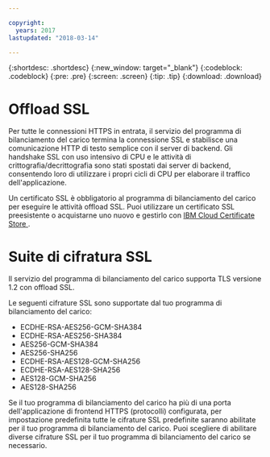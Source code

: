 ```yaml
---

copyright:
  years: 2017
lastupdated: "2018-03-14"

---
```


{:shortdesc: .shortdesc}
{:new_window: target="_blank"}
{:codeblock: .codeblock}
{:pre: .pre}
{:screen: .screen}
{:tip: .tip}
{:download: .download}

# Offload SSL

Per tutte le connessioni HTTPS in entrata, il servizio del programma di bilanciamento del carico termina la connessione SSL e stabilisce una comunicazione HTTP di testo semplice con il server di backend. Gli handshake SSL con uso intensivo di CPU e le attività di crittografia/decrittografia sono stati spostati dai server di backend, consentendo loro di utilizzare i propri cicli di CPU per elaborare il traffico dell'applicazione. 

Un certificato SSL è obbligatorio al programma di bilanciamento del carico per eseguire le attività offload SSL. Puoi utilizzare un certificato SSL preesistente o acquistarne uno nuovo e gestirlo con [IBM Cloud Certificate Store ](https://control.softlayer.com/security/sslcerts). 

# Suite di cifratura SSL 
Il servizio del programma di bilanciamento del carico supporta TLS versione 1.2 con offload SSL. 

Le seguenti cifrature SSL sono supportate dal tuo programma di bilanciamento del carico:

* ECDHE-RSA-AES256-GCM-SHA384
* ECDHE-RSA-AES256-SHA384
* AES256-GCM-SHA384
* AES256-SHA256
* ECDHE-RSA-AES128-GCM-SHA256
* ECDHE-RSA-AES128-SHA256
* AES128-GCM-SHA256
* AES128-SHA256

Se il tuo programma di bilanciamento del carico ha più di una porta dell'applicazione di frontend HTTPS (protocolli) configurata, per impostazione predefinita tutte le cifrature SSL predefinite saranno abilitate per il tuo programma di bilanciamento del carico. Puoi scegliere di abilitare diverse cifrature SSL per il tuo programma di bilanciamento del carico se necessario.

